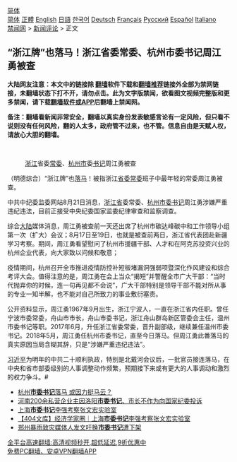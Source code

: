  <!-- 面包屑导航 --> <div class="breadcrumb"><!-- GTranslate: https://gtranslate.io/ -->  <div class="switcher notranslate">  <div class="selected">  <a href="#" onclick="return false;"> 简体</a>  </div>  <div class="option">  <a href="https://www.bannedbook.org" onclick="doGTranslate('zh-CN|zh-CN');jQuery('div.switcher div.selected a').html(jQuery(this).html());return false;" title="简体中文" class="nturl selected"> 简体</a>  <a href="https://www.bannedbook.org/zh-tw/" onclick="doGTranslate('zh-CN|zh-TW');jQuery('div.switcher div.selected a').html(jQuery(this).html());return false;" title="繁體中文" class="nturl"> 正體</a>  <a href="https://www.bannedbook.org/en/" onclick="doGTranslate('zh-CN|en');jQuery('div.switcher div.selected a').html(jQuery(this).html());return false;" title="English" class="nturl"> English</a>  <a href="https://www.bannedbook.org/ja/" onclick="doGTranslate('zh-CN|ja');jQuery('div.switcher div.selected a').html(jQuery(this).html());return false;" title="日本語" class="nturl"> 日語</a>  <a href="https://www.bannedbook.org/ko/" onclick="doGTranslate('zh-CN|ko');jQuery('div.switcher div.selected a').html(jQuery(this).html());return false;" title="한국어" class="nturl"> 한국어</a>  <a href="https://www.bannedbook.org/de/" onclick="doGTranslate('zh-CN|de');jQuery('div.switcher div.selected a').html(jQuery(this).html());return false;" title="Deutsch" class="nturl"> Deutsch</a>  <a href="https://www.bannedbook.org/fr/" onclick="doGTranslate('zh-CN|fr');jQuery('div.switcher div.selected a').html(jQuery(this).html());return false;" title="Français" class="nturl"> Français</a>  <a href="https://www.bannedbook.org/ru/" onclick="doGTranslate('zh-CN|ru');jQuery('div.switcher div.selected a').html(jQuery(this).html());return false;" title="Русский" class="nturl"> Русский</a>  <a href="https://www.bannedbook.org/es/" onclick="doGTranslate('zh-CN|es');jQuery('div.switcher div.selected a').html(jQuery(this).html());return false;" title="Español" class="nturl"> Español</a>  <a href="https://www.bannedbook.org/it/" onclick="doGTranslate('zh-CN|it');jQuery('div.switcher div.selected a').html(jQuery(this).html());return false;" title="Italiano" class="nturl"> Italiano</a>  </div>  </div>      <div class='breadcrumb-sub'><!-- Breadcrumb NavXT 6.3.0 --> <a href="https://www.bannedbook.org/" class="home">禁闻网</a> &gt; <a href="https://www.bannedbook.org/bnews/comments/" class="category">新闻评论</a> &gt; 正文</div></div><h2>“浙江牌”也落马！浙江省委常委、杭州市委书记周江勇被查</h2> <p class="notice"><b>大陆网友注意：本文中的链接除 <a href="https://github.com/bannedbook/fanqiang" >翻墙</a>软件下载和<a href="https://github.com/killgcd/justmysocks/blob/master/README.md">翻墙推荐</a>链接外全部为禁网链接，未翻墙状态下打不开，请勿点击。此为文字版禁闻，欲看图文视频完整版和更多禁闻，请下载<a href="https://github.com/bannedbook/fanqiang">翻墙软件或APP</a>后翻墙上禁闻网。</p><p>备注：翻墙看新闻非常安全，翻墙以真实身份发表敏感言论有一定风险，但只看不说则没有任何风险，翻的人太多，政府管不过来，也不管。信息自由是天赋人权，请放心大胆的翻墙。</b></p>  <div class="entry"> <br /> <figure><a href="https://i0.wp.com/upload-images-bucket-v64rleca837do.s3.eu-west-1.amazonaws.com/wp-content/uploads/2021/08/21152246/Screen-Shot-2021-08-22-at-12.51.57-am.png?fit=709%2C504&#038;ssl=1" data-caption="浙江省委常委、杭州市委书记周江勇被查"></a><figcaption class="wp-caption-text"><a href="https://www.bannedbook.org/bnews/tag/%e6%b5%99%e6%b1%9f/" class="st_tag internal_tag" rel="tag" title="标签 浙江 下的日志">浙江</a>省委<a href="https://www.bannedbook.org/bnews/tag/%e5%b8%b8%e5%a7%94/" class="st_tag internal_tag" rel="tag" title="标签 常委 下的日志">常委</a>、<a href="https://www.bannedbook.org/bnews/tag/%E6%9D%AD%E5%B7%9E%E5%B8%82/" class="st_tag internal_tag" rel="tag" title="标签 杭州市 下的日志">杭州市</a>委<a href="https://www.bannedbook.org/bnews/tag/%e4%b9%a6%e8%ae%b0/" class="st_tag internal_tag" rel="tag" title="标签 书记 下的日志">书记</a>周江勇被查</figcaption></figure> <p>（明德综合）“浙江牌”也<a href="https://www.bannedbook.org/bnews/tag/%E8%90%BD%E9%A9%AC/" class="st_tag internal_tag" rel="tag" title="标签 落马 下的日志">落马</a>！被指浙江<a href="https://www.bannedbook.org/bnews/tag/%E7%9C%81%E5%A7%94%E5%B8%B8%E5%A7%94/" class="st_tag internal_tag" rel="tag" title="标签 省委常委 下的日志">省委常委</a>班子中最年轻的常委周江勇被查。</p> <p>中共中纪委监委网站8月21日消息，<a href="https://www.bannedbook.org/bnews/tag/%E6%B5%99%E6%B1%9F%E7%9C%81/" class="st_tag internal_tag" rel="tag" title="标签 浙江省 下的日志">浙江省</a>委常委、<a href="https://www.bannedbook.org/bnews/tag/%e6%9d%ad%e5%b7%9e/" class="st_tag internal_tag" rel="tag" title="标签 杭州 下的日志">杭州</a><a href="https://www.bannedbook.org/bnews/tag/%e5%b8%82%e5%a7%94%e4%b9%a6%e8%ae%b0/" class="st_tag internal_tag" rel="tag" title="标签 市委书记 下的日志">市委书记</a>周江勇涉嫌严重违纪违法，目前正接受中央纪委国家监委纪律审查和监察调查。</p>  <p>综合<span class='wp_keywordlink_affiliate'><a href="https://www.bannedbook.org/" title="大陆" target="_blank">大陆</a></span>媒体消息，周江勇被查前一天还出席了杭州市碳达峰碳中和工作领导小组第一次（扩大）会议；8月17日至19日，也就是被查前两日，浙江省代表团赴新疆学习考察。期间，周江勇看望慰问了杭州市援疆干部、人才和在阿克苏投资兴业的杭州企业代表，向大家致以问候和敬意；</p> <p>疫情期间，杭州召开全市推进疫情防控补短板堵漏洞强弱项暨深化作风建设和综合考评大会。值得注意的是，周江勇在会上当众“揭短”并警醒全市广大干部：“当时代抛弃你的时候，连一句再见都不会说”，广大干部特别是领导干部不能对所从事的专业一知半解，也不能对自己所致力的事业敷衍塞责。</p>  <p>公开资料显示，周江勇1967年9月出生，浙江宁波人，一直在浙江省内任职。曾任宁波市委常委，舟山市市长，舟山市委书记，浙江舟山群岛新区管委会主任，温州市委书记等职。2017年6月，升任浙江省委常委，晋升副部级，继续兼任温州市委书记。2018年5月，周江勇任杭州市委书记，直至今日落马。但周江勇此番落马的真实原因当局含糊其辞，只是“涉嫌严重违纪违法”。</p> <p><a href="https://www.bannedbook.org/bnews/tag/%e4%b9%a0%e8%bf%91%e5%b9%b3/" class="st_tag internal_tag" rel="tag" title="标签 习近平 下的日志">习近平</a>为明年的中共二十顺利执政，特别是北戴河会议后，一批官员接连落马，在中央和省市部委级别的人事调整动作频繁，预期接下来或有更大的人事调动和激烈的权力争斗。#</p>  <ul class='op-related-articles' title='相关阅读'> <li><a href='https://www.bannedbook.org/bnews/headline/20210821/1610727.html' target='_blank'>杭州<b>市委书记</b>落马 或因力挺马云？</a></li> <li><a href='https://www.bannedbook.org/bnews/weiquan/20210821/1610722.html' target='_blank'>河南200余私营企业主因洛阳<b>市委书记</b>&#12289;市长不作为向国家纪委投诉</a></li> <li><a href='https://www.bannedbook.org/bnews/cnnews/20210818/1608680.html' target='_blank'>上海<b>市委书记</b>李强考察张文宏实验室</a></li> <li><a href='https://www.bannedbook.org/bnews/baitai/20210818/1608586.html' target='_blank'>【404文库】经济学家圈｜上海<b>市委书记</b>李强考察张文宏实验室</a></li> <li><a href='https://www.bannedbook.org/bnews/baitai/20210727/1595230.html' target='_blank'>郑州暴雨致灾媒体人发文吁换<b>市委书记</b>遭下架</a></li> </ul> <p class="texttj"> <a href="https://github.com/bannedbook/fanqiang/wiki/V2ray%E6%9C%BA%E5%9C%BA" target="_blank">全平台高速翻墙:高清视频秒开,超低延迟,9折优惠中</a><br/> <a href="https://github.com/bannedbook/fanqiang/wiki/%E7%A6%81%E9%97%BB%E7%BD%91%E5%AE%89%E5%8D%93%E7%BF%BB%E5%A2%99%E6%96%B0%E9%97%BBAPP" target="_blank">免费PC翻墙、安卓VPN翻墙APP</a></p><p>&nbsp;</p> <a name='sharetosocial'></a>  <div style="margin-bottom:5px;padding-bottom:5px;clear:both"> <div id="archive-pix-1" class="banner-ads"> <!-- AuctionX Display platform tag START --> <div id="26318x728x90x621x_ADSLOT2" clicktrack="%%CLICK_URL_ESC%%"></div> <!-- AuctionX Display platform tag END --> </div> <div id="archive-pix-2" class="banner-ads"> <!-- AuctionX Display platform tag START --> <div id="26315x300x250x621x_ADSLOT2" clicktrack="%%CLICK_URL_ESC%%"></div> <!-- AuctionX Display platform tag END --> </div> </div>  <div id="archive-pix-1" class="banner-ads"> <!-- AuctionX Display platform tag START --> <div id="26318x728x90x621x_ADSLOT3" clicktrack="%%CLICK_URL_ESC%%"></div> <!-- AuctionX Display platform tag END --> </div> </div><!--END ENTRY--> 